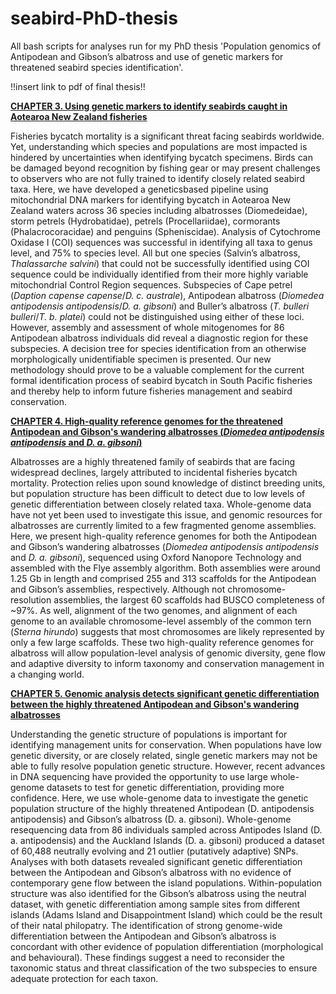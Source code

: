 # seabird-PhD-thesis
All bash scripts for analyses run for my PhD thesis 'Population genomics of Antipodean and Gibson’s albatross and use of genetic markers for threatened seabird species identification'.

!!insert link to pdf of final thesis!!

[**CHAPTER 3. Using genetic markers to identify seabirds caught in Aotearoa New Zealand fisheries**](https://github.com/imogen-foote/seabird-PhD-thesis/tree/main/chapter-3)

Fisheries bycatch mortality is a significant threat facing seabirds worldwide. Yet, understanding which species and populations are most impacted is hindered by uncertainties when identifying bycatch specimens. Birds can be damaged beyond recognition by fishing gear or may present challenges to observers who are not fully trained to identify closely related seabird taxa. Here, we have developed a geneticsbased pipeline using mitochondrial DNA markers for identifying bycatch in Aotearoa New Zealand waters across 36 species including albatrosses (Diomedeidae), storm petrels (Hydrobatidae), petrels (Procellariidae), cormorants (Phalacrocoracidae) and penguins (Spheniscidae). Analysis of Cytochrome Oxidase I (COI) sequences was successful in identifying all taxa to genus level, and 75% to species level. All but one species (Salvin’s albatross, _Thalassarche salvini_) that could not be successfully identified using COI sequence could be individually identified from their more highly variable mitochondrial Control Region sequences. Subspecies of Cape petrel (_Daption capense capense_/_D. c. australe_), Antipodean albatross (_Diomedea antipodensis antipodensis_/_D. a. gibsoni_) and Buller’s albatross (_T. bulleri bulleri_/_T. b. platei_) could not be distinguished using either of these loci. However, assembly and assessment of whole mitogenomes for 86 Antipodean albatross individuals did reveal a diagnostic region for these subspecies. A decision tree for species identification from an otherwise morphologically unidentifiable specimen is presented. Our new methodology should prove to be a valuable complement for the current formal identification process of seabird bycatch in South Pacific fisheries and thereby help to inform future fisheries management and seabird conservation.

[**CHAPTER 4. High-quality reference genomes for the threatened Antipodean and Gibson's wandering albatrosses (_Diomedea antipodensis antipodensis_ and _D. a. gibsoni_)**](https://github.com/imogen-foote/seabird-PhD-thesis/tree/main/chapter-4)

Albatrosses are a highly threatened family of seabirds that are facing widespread declines, largely attributed to incidental fisheries bycatch mortality. Protection relies upon sound knowledge of distinct breeding units, but population structure has been difficult to detect due to low levels of genetic differentiation between closely related taxa. Whole-genome data have not yet been used to investigate this issue, and genomic resources for albatrosses are currently limited to a few fragmented genome assemblies. Here, we present high-quality reference genomes for both the Antipodean and Gibson’s wandering albatrosses (_Diomedea antipodensis antipodensis_ and _D. a. gibsoni_), sequenced using Oxford Nanopore Technology and assembled with the Flye assembly algorithm. Both assemblies were around 1.25 Gb in length and comprised 255 and 313 scaffolds for the Antipodean and Gibson’s assemblies, respectively. Although not chromosome-resolution assemblies, the largest 60 scaffolds had BUSCO completeness of ~97%. As well, alignment of the two genomes, and alignment of each genome to an available chromosome-level assembly of the common tern (_Sterna hirundo_) suggests that most chromosomes are likely represented by only a few large scaffolds. These two high-quality reference genomes for albatross will allow population-level analysis of genomic diversity, gene flow and adaptive diversity to inform taxonomy and conservation management in a changing world. 

[**CHAPTER 5. Genomic analysis detects significant genetic differentiation between the highly threatened Antipodean and Gibson's wandering albatrosses**](https://github.com/imogen-foote/seabird-PhD-thesis/tree/main/chapter-5)

Understanding the genetic structure of populations is important for identifying management units for conservation. When populations have low genetic diversity, or are closely related, single genetic markers may not be able to fully resolve population genetic structure. However, recent advances in DNA sequencing have provided the opportunity to use large whole-genome datasets to test for genetic differentiation, providing more confidence. Here, we use whole-genome data to investigate the genetic population structure of the highly threatened Antipodean (D. antipodensis antipodensis) and Gibson’s albatross (D. a. gibsoni). Whole-genome resequencing data from 86 individuals sampled across Antipodes Island (D. a. antipodensis) and the Auckland Islands (D. a. gibsoni) produced a dataset of 60,488 neutrally evolving and 21 outlier (putatively adaptive) SNPs. Analyses with both datasets revealed significant genetic differentiation between the Antipodean and Gibson’s albatross with no evidence of contemporary gene flow between the island populations. Within-population structure was also identified for the Gibson’s albatross using the neutral dataset, with genetic differentiation among sample sites from different islands (Adams Island and Disappointment Island) which could be the result of their natal philopatry. The identification of strong genome-wide differentiation between the Antipodean and Gibson’s albatross is concordant with other evidence of population differentiation (morphological and behavioural). These findings suggest a need to reconsider the taxonomic status and threat classification of the two subspecies to ensure adequate protection for each taxon.
